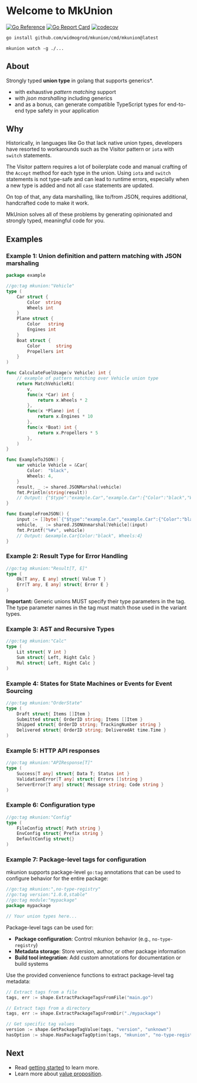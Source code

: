 # Welcome to MkUnion
[![Go Reference](https://pkg.go.dev/badge/github.com/widmogrod/mkunion.svg)](https://pkg.go.dev/github.com/widmogrod/mkunion)
[![Go Report Card](https://goreportcard.com/badge/github.com/widmogrod/mkunion)](https://goreportcard.com/report/github.com/widmogrod/mkunion)
[![codecov](https://codecov.io/gh/widmogrod/mkunion/branch/main/graph/badge.svg?token=3Z3Z3Z3Z3Z)](https://codecov.io/gh/widmogrod/mkunion)

```bash
go install github.com/widmogrod/mkunion/cmd/mkunion@latest
```

```
mkunion watch -g ./...
```

## About
Strongly typed **union type** in golang that supports generics*.

* with exhaustive _pattern matching_ support
* with _json marshalling_ including generics
* and as a bonus, can generate compatible TypeScript types for end-to-end type safety in your application

## Why
Historically, in languages like Go that lack native union types, developers have resorted to workarounds such as the Visitor pattern or `iota` with `switch` statements.

The Visitor pattern requires a lot of boilerplate code and manual crafting of the `Accept` method for each type in the union.
Using `iota` and `switch` statements is not type-safe and can lead to runtime errors, especially when a new type is added and not all `case` statements are updated.

On top of that, any data marshalling, like to/from JSON, requires additional, handcrafted code to make it work.

MkUnion solves all of these problems by generating opinionated and strongly typed, meaningful code for you.

## Examples

### Example 1: Union definition and pattern matching with JSON marshaling

```go title="example/vehicle.go"
package example

//go:tag mkunion:"Vehicle"
type (
    Car struct {
        Color  string
        Wheels int
    }
    Plane struct {
        Color   string
        Engines int
    }
    Boat struct {
        Color      string
        Propellers int
    }
)

func CalculateFuelUsage(v Vehicle) int {
    // example of pattern matching over Vehicle union type
    return MatchVehicleR1(
        v,
        func(x *Car) int {
            return x.Wheels * 2
        },
        func(x *Plane) int {
            return x.Engines * 10
        },
        func(x *Boat) int {
            return x.Propellers * 5
        },
    )
}

func ExampleToJSON() {
    var vehicle Vehicle = &Car{
        Color:  "black",
        Wheels: 4,
    }
    result, _ := shared.JSONMarshal(vehicle)
    fmt.Println(string(result))
    // Output: {"$type":"example.Car","example.Car":{"Color":"black","Wheels":4}}
}

func ExampleFromJSON() {
    input := []byte(`{"$type":"example.Car","example.Car":{"Color":"black","Wheels":4}}`)
    vehicle, _ := shared.JSONUnmarshal[Vehicle](input)
    fmt.Printf("%#v", vehicle)
    // Output: &example.Car{Color:"black", Wheels:4}
}
```

### Example 2: Result Type for Error Handling

```go title="f/datas.go"
//go:tag mkunion:"Result[T, E]"
type (
    Ok[T any, E any] struct{ Value T }
    Err[T any, E any] struct{ Error E }
)
```

**Important:** Generic unions MUST specify their type parameters in the tag. The type parameter names in the tag must match those used in the variant types.

### Example 3: AST and Recursive Types

```go title="example/calculator_example.go"
//go:tag mkunion:"Calc"
type (
    Lit struct{ V int }
    Sum struct{ Left, Right Calc }
    Mul struct{ Left, Right Calc }
)
```

### Example 4: States for State Machines or Events for Event Sourcing

```go
//go:tag mkunion:"OrderState"
type (
    Draft struct{ Items []Item }
    Submitted struct{ OrderID string; Items []Item }
    Shipped struct{ OrderID string; TrackingNumber string }
    Delivered struct{ OrderID string; DeliveredAt time.Time }
)
```

### Example 5: HTTP API responses

```go
//go:tag mkunion:"APIResponse[T]"
type (
    Success[T any] struct{ Data T; Status int }
    ValidationError[T any] struct{ Errors []string }
    ServerError[T any] struct{ Message string; Code string }
)
```

### Example 6: Configuration type
```go
//go:tag mkunion:"Config"  
type (
    FileConfig struct{ Path string }
    EnvConfig struct{ Prefix string }
    DefaultConfig struct{}
)
```

### Example 7: Package-level tags for configuration

mkunion supports package-level `go:tag` annotations that can be used to configure behavior for the entire package:

```go
//go:tag mkunion:",no-type-registry"
//go:tag version:"1.0.0,stable"
//go:tag module:"mypackage"
package mypackage

// Your union types here...
```

Package-level tags can be used for:
- **Package configuration**: Control mkunion behavior (e.g., `no-type-registry`)
- **Metadata storage**: Store version, author, or other package information
- **Build tool integration**: Add custom annotations for documentation or build systems

Use the provided convenience functions to extract package-level tag metadata:

```go
// Extract tags from a file
tags, err := shape.ExtractPackageTagsFromFile("main.go")

// Extract tags from a directory
tags, err := shape.ExtractPackageTagsFromDir("./mypackage")

// Get specific tag values
version := shape.GetPackageTagValue(tags, "version", "unknown")
hasOption := shape.HasPackageTagOption(tags, "mkunion", "no-type-registry")
```


## Next

- Read [getting started](https://widmogrod.github.io/mkunion/getting_started/) to learn more.
- Learn more about [value proposition](https://widmogrod.github.io/mkunion/value_proposition/).
